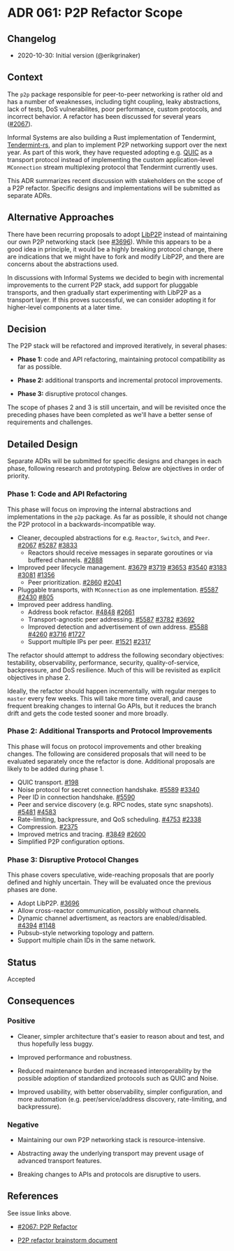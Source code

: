 # ADR 061: P2P Refactor Scope

## Changelog

- 2020-10-30: Initial version (@erikgrinaker)

## Context

The `p2p` package responsible for peer-to-peer networking is rather old and has a number of weaknesses, including tight coupling, leaky abstractions, lack of tests, DoS vulnerabilites, poor performance, custom protocols, and incorrect behavior. A refactor has been discussed for several years ([#2067](https://github.com/number571/tendermint/issues/2067)).

Informal Systems are also building a Rust implementation of Tendermint, [Tendermint-rs](https://github.com/informalsystems/tendermint-rs), and plan to implement P2P networking support over the next year. As part of this work, they have requested adopting e.g. [QUIC](https://datatracker.ietf.org/doc/draft-ietf-quic-transport/) as a transport protocol instead of implementing the custom application-level `MConnection` stream multiplexing protocol that Tendermint currently uses.

This ADR summarizes recent discussion with stakeholders on the scope of a P2P refactor. Specific designs and implementations will be submitted as separate ADRs.

## Alternative Approaches

There have been recurring proposals to adopt [LibP2P](https://libp2p.io) instead of maintaining our own P2P networking stack (see [#3696](https://github.com/number571/tendermint/issues/3696)). While this appears to be a good idea in principle, it would be a highly breaking protocol change, there are indications that we might have to fork and modify LibP2P, and there are concerns about the abstractions used.

In discussions with Informal Systems we decided to begin with incremental improvements to the current P2P stack, add support for pluggable transports, and then gradually start experimenting with LibP2P as a transport layer. If this proves successful, we can consider adopting it for higher-level components at a later time.

## Decision

The P2P stack will be refactored and improved iteratively, in several phases:

* **Phase 1:** code and API refactoring, maintaining protocol compatibility as far as possible.

* **Phase 2:** additional transports and incremental protocol improvements.

* **Phase 3:** disruptive protocol changes.

The scope of phases 2 and 3 is still uncertain, and will be revisited once the preceding phases have been completed as we'll have a better sense of requirements and challenges.

## Detailed Design

Separate ADRs will be submitted for specific designs and changes in each phase, following research and prototyping. Below are objectives in order of priority.

### Phase 1: Code and API Refactoring

This phase will focus on improving the internal abstractions and implementations in the `p2p` package. As far as possible, it should not change the P2P protocol in a backwards-incompatible way.

* Cleaner, decoupled abstractions for e.g. `Reactor`, `Switch`, and `Peer`. [#2067](https://github.com/number571/tendermint/issues/2067) [#5287](https://github.com/number571/tendermint/issues/5287) [#3833](https://github.com/number571/tendermint/issues/3833)
    * Reactors should receive messages in separate goroutines or via buffered channels. [#2888](https://github.com/number571/tendermint/issues/2888)
* Improved peer lifecycle management. [#3679](https://github.com/number571/tendermint/issues/3679) [#3719](https://github.com/number571/tendermint/issues/3719) [#3653](https://github.com/number571/tendermint/issues/3653) [#3540](https://github.com/number571/tendermint/issues/3540) [#3183](https://github.com/number571/tendermint/issues/3183) [#3081](https://github.com/number571/tendermint/issues/3081) [#1356](https://github.com/number571/tendermint/issues/1356)
    * Peer prioritization. [#2860](https://github.com/number571/tendermint/issues/2860) [#2041](https://github.com/number571/tendermint/issues/2041)
* Pluggable transports, with `MConnection` as one implementation. [#5587](https://github.com/number571/tendermint/issues/5587) [#2430](https://github.com/number571/tendermint/issues/2430) [#805](https://github.com/number571/tendermint/issues/805)
* Improved peer address handling.
    * Address book refactor. [#4848](https://github.com/number571/tendermint/issues/4848) [#2661](https://github.com/number571/tendermint/issues/2661)
    * Transport-agnostic peer addressing. [#5587](https://github.com/number571/tendermint/issues/5587) [#3782](https://github.com/number571/tendermint/issues/3782) [#3692](https://github.com/number571/tendermint/issues/3692)
    * Improved detection and advertisement of own address. [#5588](https://github.com/number571/tendermint/issues/5588) [#4260](https://github.com/number571/tendermint/issues/4260) [#3716](https://github.com/number571/tendermint/issues/3716) [#1727](https://github.com/number571/tendermint/issues/1727)
    * Support multiple IPs per peer. [#1521](https://github.com/number571/tendermint/issues/1521) [#2317](https://github.com/number571/tendermint/issues/2317)

The refactor should attempt to address the following secondary objectives: testability, observability, performance, security, quality-of-service, backpressure, and DoS resilience. Much of this will be revisited as explicit objectives in phase 2.

Ideally, the refactor should happen incrementally, with regular merges to `master` every few weeks. This will take more time overall, and cause frequent breaking changes to internal Go APIs, but it reduces the branch drift and gets the code tested sooner and more broadly.

### Phase 2: Additional Transports and Protocol Improvements

This phase will focus on protocol improvements and other breaking changes. The following are considered proposals that will need to be evaluated separately once the refactor is done. Additional proposals are likely to be added during phase 1.

* QUIC transport. [#198](https://github.com/tendermint/spec/issues/198)
* Noise protocol for secret connection handshake. [#5589](https://github.com/number571/tendermint/issues/5589) [#3340](https://github.com/number571/tendermint/issues/3340)
* Peer ID in connection handshake. [#5590](https://github.com/number571/tendermint/issues/5590)
* Peer and service discovery (e.g. RPC nodes, state sync snapshots). [#5481](https://github.com/number571/tendermint/issues/5481) [#4583](https://github.com/number571/tendermint/issues/4583)
* Rate-limiting, backpressure, and QoS scheduling. [#4753](https://github.com/number571/tendermint/issues/4753) [#2338](https://github.com/number571/tendermint/issues/2338)
* Compression. [#2375](https://github.com/number571/tendermint/issues/2375)
* Improved metrics and tracing. [#3849](https://github.com/number571/tendermint/issues/3849) [#2600](https://github.com/number571/tendermint/issues/2600)
* Simplified P2P configuration options.

### Phase 3: Disruptive Protocol Changes

This phase covers speculative, wide-reaching proposals that are poorly defined and highly uncertain. They will be evaluated once the previous phases are done.

* Adopt LibP2P. [#3696](https://github.com/number571/tendermint/issues/3696)
* Allow cross-reactor communication, possibly without channels.
* Dynamic channel advertisment, as reactors are enabled/disabled. [#4394](https://github.com/number571/tendermint/issues/4394) [#1148](https://github.com/number571/tendermint/issues/1148)
* Pubsub-style networking topology and pattern.
* Support multiple chain IDs in the same network.

## Status

Accepted

## Consequences

### Positive

* Cleaner, simpler architecture that's easier to reason about and test, and thus hopefully less buggy.

* Improved performance and robustness.

* Reduced maintenance burden and increased interoperability by the possible adoption of standardized protocols such as QUIC and Noise.

* Improved usability, with better observability, simpler configuration, and more automation (e.g. peer/service/address discovery, rate-limiting, and backpressure).

### Negative

* Maintaining our own P2P networking stack is resource-intensive.

* Abstracting away the underlying transport may prevent usage of advanced transport features.

* Breaking changes to APIs and protocols are disruptive to users.

## References

See issue links above.

- [#2067: P2P Refactor](https://github.com/number571/tendermint/issues/2067)

- [P2P refactor brainstorm document](https://docs.google.com/document/d/1FUTADZyLnwA9z7ndayuhAdAFRKujhh_y73D0ZFdKiOQ/edit?pli=1#)
